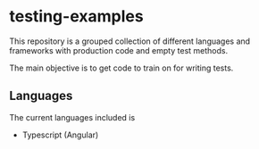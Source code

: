 # testing-examples

This repository is a grouped collection of different
languages and frameworks with production code and empty
test methods.

The main objective is to get code to train on for writing tests.


## Languages

The current languages included is

- Typescript (Angular)
